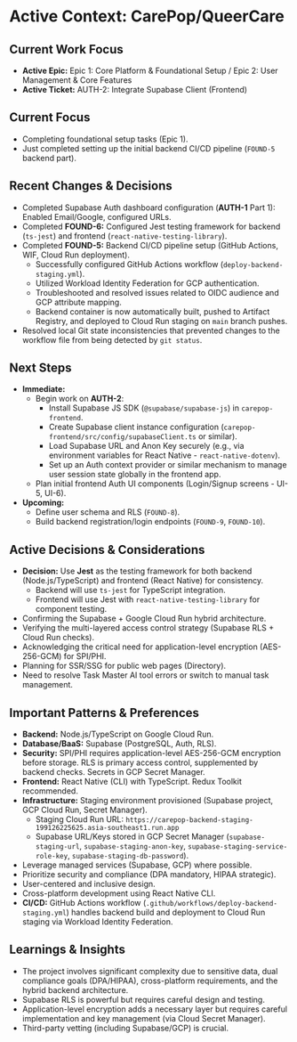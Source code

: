# Active Context: CarePop/QueerCare

## Current Work Focus

*   **Active Epic:** Epic 1: Core Platform & Foundational Setup / Epic 2: User Management & Core Features
*   **Active Ticket:** AUTH-2: Integrate Supabase Client (Frontend)

## Current Focus

*   Completing foundational setup tasks (Epic 1).
*   Just completed setting up the initial backend CI/CD pipeline (`FOUND-5` backend part).

## Recent Changes & Decisions

*   Completed Supabase Auth dashboard configuration (**AUTH-1** Part 1): Enabled Email/Google, configured URLs.
*   Completed **FOUND-6:** Configured Jest testing framework for backend (`ts-jest`) and frontend (`react-native-testing-library`).
*   Completed **FOUND-5:** Backend CI/CD pipeline setup (GitHub Actions, WIF, Cloud Run deployment).
    *   Successfully configured GitHub Actions workflow (`deploy-backend-staging.yml`).
    *   Utilized Workload Identity Federation for GCP authentication.
    *   Troubleshooted and resolved issues related to OIDC audience and GCP attribute mapping.
    *   Backend container is now automatically built, pushed to Artifact Registry, and deployed to Cloud Run staging on `main` branch pushes.
*   Resolved local Git state inconsistencies that prevented changes to the workflow file from being detected by `git status`.

## Next Steps

*   **Immediate:**
    *   Begin work on **AUTH-2**:
        *   Install Supabase JS SDK (`@supabase/supabase-js`) in `carepop-frontend`.
        *   Create Supabase client instance configuration (`carepop-frontend/src/config/supabaseClient.ts` or similar).
        *   Load Supabase URL and Anon Key securely (e.g., via environment variables for React Native - `react-native-dotenv`).
        *   Set up an Auth context provider or similar mechanism to manage user session state globally in the frontend app.
    *   Plan initial frontend Auth UI components (Login/Signup screens - UI-5, UI-6).
*   **Upcoming:**
    *   Define user schema and RLS (`FOUND-8`).
    *   Build backend registration/login endpoints (`FOUND-9`, `FOUND-10`).

## Active Decisions & Considerations

*   **Decision:** Use **Jest** as the testing framework for both backend (Node.js/TypeScript) and frontend (React Native) for consistency.
    *   Backend will use `ts-jest` for TypeScript integration.
    *   Frontend will use Jest with `react-native-testing-library` for component testing.
*   Confirming the Supabase + Google Cloud Run hybrid architecture.
*   Verifying the multi-layered access control strategy (Supabase RLS + Cloud Run checks).
*   Acknowledging the critical need for application-level encryption (AES-256-GCM) for SPI/PHI.
*   Planning for SSR/SSG for public web pages (Directory).
*   Need to resolve Task Master AI tool errors or switch to manual task management.

## Important Patterns & Preferences

*   **Backend:** Node.js/TypeScript on Google Cloud Run.
*   **Database/BaaS:** Supabase (PostgreSQL, Auth, RLS).
*   **Security:** SPI/PHI requires application-level AES-256-GCM encryption before storage. RLS is primary access control, supplemented by backend checks. Secrets in GCP Secret Manager.
*   **Frontend:** React Native (CLI) with TypeScript. Redux Toolkit recommended.
*   **Infrastructure:** Staging environment provisioned (Supabase project, GCP Cloud Run, Secret Manager).
    *   Staging Cloud Run URL: `https://carepop-backend-staging-199126225625.asia-southeast1.run.app`
    *   Supabase URL/Keys stored in GCP Secret Manager (`supabase-staging-url`, `supabase-staging-anon-key`, `supabase-staging-service-role-key`, `supabase-staging-db-password`).
*   Leverage managed services (Supabase, GCP) where possible.
*   Prioritize security and compliance (DPA mandatory, HIPAA strategic).
*   User-centered and inclusive design.
*   Cross-platform development using React Native CLI.
*   **CI/CD:** GitHub Actions workflow (`.github/workflows/deploy-backend-staging.yml`) handles backend build and deployment to Cloud Run staging via Workload Identity Federation.

## Learnings & Insights

*   The project involves significant complexity due to sensitive data, dual compliance goals (DPA/HIPAA), cross-platform requirements, and the hybrid backend architecture.
*   Supabase RLS is powerful but requires careful design and testing.
*   Application-level encryption adds a necessary layer but requires careful implementation and key management (via Cloud Secret Manager).
*   Third-party vetting (including Supabase/GCP) is crucial. 